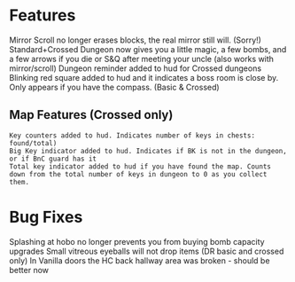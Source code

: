 # Features

Mirror Scroll no longer erases blocks, the real mirror still will. (Sorry!)
Standard+Crossed Dungeon now gives you a little magic, a few bombs, and a few arrows if you die or S&Q after meeting your uncle (also works with mirror/scroll)
Dungeon reminder added to hud for Crossed dungeons
Blinking red square added to hud and it indicates a boss room is close by. Only appears if you have the compass. (Basic & Crossed)

## Map Features (Crossed only)

    Key counters added to hud. Indicates number of keys in chests: found/total)
    Big Key indicator added to hud. Indicates if BK is not in the dungeon, or if BnC guard has it
    Total key indicator added to hud if you have found the map. Counts down from the total number of keys in dungeon to 0 as you collect them.

# Bug Fixes

Splashing at hobo no longer prevents you from buying bomb capacity upgrades
Small vitreous eyeballs will not drop items (DR basic and crossed only)
In Vanilla doors the HC back hallway area was broken - should be better now
